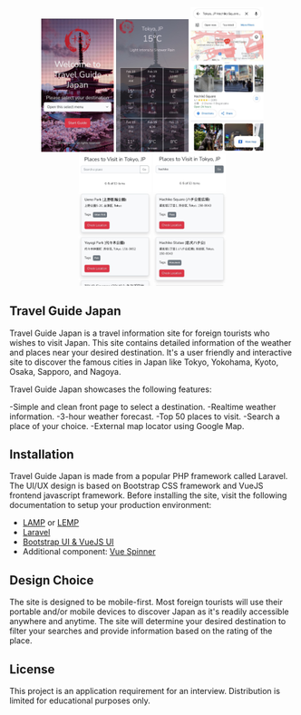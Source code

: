 <p align="center">
<img width="128" src="public/images/screenshots/home-page.jpg" alt="Home Page">
<img width="128" src="public/images/screenshots/weather-page.jpg" alt="Weather Page">
<img width="128" src="public/images/screenshots/check-location.jpg" alt="Check Location">
<img width="128" src="public/images/screenshots/place-page.jpg" alt="Place Page">
<img width="128" src="public/images/screenshots/search-place.jpg" alt="Search Place">
</p>

## Travel Guide Japan

Travel Guide Japan is a travel information site for foreign tourists who wishes to visit Japan. This site contains detailed information of the weather and places near your desired destination. It's a user friendly and interactive site to discover the famous cities in Japan like Tokyo, Yokohama, Kyoto, Osaka, Sapporo, and Nagoya.

Travel Guide Japan showcases the following features:

-Simple and clean front page to select a destination.
-Realtime weather information.
-3-hour weather forecast.
-Top 50 places to visit.
-Search a place of your choice.
-External map locator using Google Map.

## Installation

Travel Guide Japan is made from a popular PHP framework called Laravel. The UI/UX design is based on Bootstrap CSS framework and VueJS frontend javascript framework. Before installing the site, visit the following documentation to setup your production environment:

- [LAMP](https://www.digitalocean.com/community/tutorials/how-to-install-linux-apache-mysql-php-lamp-stack-on-ubuntu-20-04) or [LEMP](https://www.digitalocean.com/community/tutorials/how-to-install-linux-nginx-mysql-php-lemp-stack-on-ubuntu-20-04)
- [Laravel](https://laravel.com/docs/8.x/installation)
- [Bootstrap UI & VueJS UI](https://laravel.com/docs/7.x/frontend)
- Additional component: [Vue Spinner](https://github.com/greyby/vue-spinner)

## Design Choice

The site is designed to be mobile-first. Most foreign tourists will use their portable and/or mobile devices to discover Japan as it's readily accessible anywhere and anytime. The site will determine your desired destination to filter your searches and provide information based on the rating of the place.

## License

This project is an application requirement for an interview. Distribution is limited for educational purposes only.
